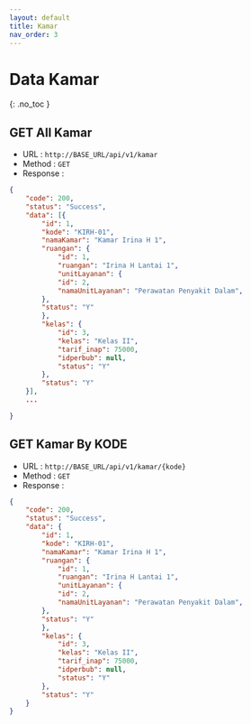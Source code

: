 ```yaml
---
layout: default
title: Kamar
nav_order: 3
---
```


# Data Kamar 
{: .no_toc }

## GET All Kamar
* URL : ```http://BASE_URL/api/v1/kamar```
* Method : ```GET```
* Response :

```json
{
    "code": 200,
    "status": "Success",
    "data": [{
        "id": 1,
        "kode": "KIRH-01",
        "namaKamar": "Kamar Irina H 1",
        "ruangan": {
            "id": 1,
            "ruangan": "Irina H Lantai 1",
            "unitLayanan": {
            "id": 2,
            "namaUnitLayanan": "Perawatan Penyakit Dalam",
        },
        "status": "Y"
        },
        "kelas": {
            "id": 3,
            "kelas": "Kelas II",
            "tarif_inap": 75000,
            "idperbub": null,
            "status": "Y"
        },
        "status": "Y"
    }],
    ...

}
```



## GET Kamar By KODE
* URL : ```http://BASE_URL/api/v1/kamar/{kode}```
* Method : ```GET```
* Response : 
```json
{
    "code": 200,
    "status": "Success",
    "data": {
        "id": 1,
        "kode": "KIRH-01",
        "namaKamar": "Kamar Irina H 1",
        "ruangan": {
            "id": 1,
            "ruangan": "Irina H Lantai 1",
            "unitLayanan": {
            "id": 2,
            "namaUnitLayanan": "Perawatan Penyakit Dalam",
        },
        "status": "Y"
        },
        "kelas": {
            "id": 3,
            "kelas": "Kelas II",
            "tarif_inap": 75000,
            "idperbub": null,
            "status": "Y"
        },
        "status": "Y"
    }
}
```


